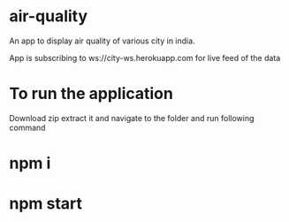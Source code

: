 # air-quality

An app to display air quality of various city in india.

App is subscribing to ws://city-ws.herokuapp.com for live feed of the data

# To run the application 

Download zip extract it and navigate to the folder and run following command

# npm i

# npm start
